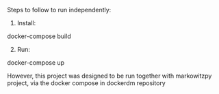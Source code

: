 Steps to follow to run independently:


1) Install:

docker-compose build


2) Run:
  
docker-compose up



However, this project was designed to be run together with markowitzpy project, via the docker compose in dockerdm repository